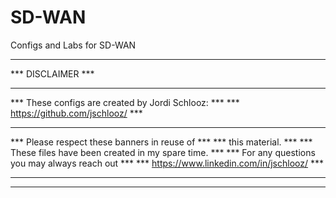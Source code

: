 # SD-WAN
Configs and Labs for SD-WAN

************************************************************
***                     DISCLAIMER                       ***
***                                                      ***
***     These configs are created by Jordi Schlooz:      ***
***     https://github.com/jschlooz/                     ***
***                                                      ***
***     Please respect these banners in reuse of         ***
***     this material.                                   ***
***     These files have been created in my spare time.  ***
***     For any questions you may always reach out       ***
***     https://www.linkedin.com/in/jschlooz/            ***
***                                                      ***
************************************************************
